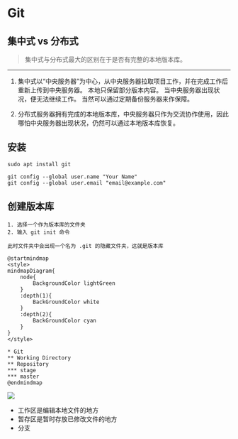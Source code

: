 # Git

## 集中式 vs 分布式

> 集中式与分布式最大的区别在于是否有完整的本地版本库。 
---

1. 集中式以“中央服务器”为中心，从中央服务器拉取项目工作，并在完成工作后重新上传到中央服务器。 本地只保留部分版本内容。 当中央服务器出现状况，便无法继续工作。 当然可以通过定期备份服务器来作保障。 


2. 分布式服务器拥有完成的本地版本库，中央服务器只作为交流协作使用，因此哪怕中央服务器出现状况，仍然可以通过本地版本库恢复。


## 安装
```
sudo apt install git

git config --global user.name "Your Name"
git config --global user.email "email@example.com"
```

## 创建版本库
```
1. 选择一个作为版本库的文件夹
2. 输入 git init 命令

此时文件夹中会出现一个名为 .git 的隐藏文件夹，这就是版本库
```


```plantuml
@startmindmap
<style>
mindmapDiagram{
    node{
        BackgroundColor lightGreen
    }
    :depth(1){
        BackGroundColor white
    }
    :depth(2){
        BackGroundColor cyan
    }
}
</style>

* Git
** Working Directory
** Repository
*** stage
*** master
@endmindmap
```

![](https://i.bmp.ovh/imgs/2022/03/87914ef022ab21d2.png)

- 工作区是编辑本地文件的地方
- 暂存区是暂时存放已修改文件的地方
- 分支